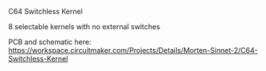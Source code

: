 C64 Switchless Kernel

8 selectable kernels with no external switches

PCB and schematic here: https://workspace.circuitmaker.com/Projects/Details/Morten-Sinnet-2/C64-Switchless-Kernel
